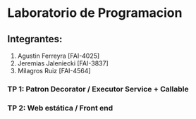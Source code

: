 # Laboratorio de Programacion
## Integrantes:
1. Agustin Ferreyra [FAI-4025]
2. Jeremias Jaleniecki [FAI-3837]
3. Milagros Ruiz [FAI-4564]

### TP 1: Patron Decorator / Executor Service + Callable

### TP 2: Web estática / Front end